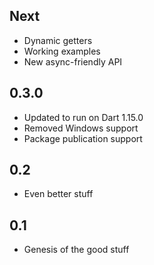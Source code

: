 ## Next

- Dynamic getters
- Working examples
- New async-friendly API

## 0.3.0

- Updated to run on Dart 1.15.0
- Removed Windows support
- Package publication support

## 0.2

- Even better stuff

## 0.1

- Genesis of the good stuff
